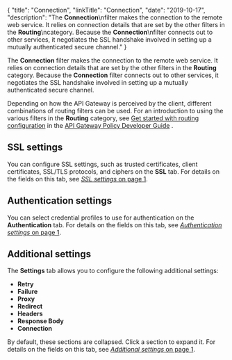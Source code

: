 {
"title": "Connection",
"linkTitle": "Connection",
"date": "2019-10-17",
"description": "The **Connection**\\nfilter makes the connection to the remote web service. It relies on connection details that are set by the other filters in the **Routing**\\ncategory. Because the **Connection**\\nfilter connects out to other services, it negotiates the SSL handshake involved in setting up a mutually authenticated secure channel."
}
﻿

The **Connection**
filter makes the connection to the remote web service. It relies on connection details that are set by the other filters in the **Routing**
category. Because the **Connection**
filter connects out to other services, it negotiates the SSL handshake involved in setting up a mutually authenticated secure channel.

Depending on how the API Gateway is perceived by the client, different combinations of routing filters can be used. For an introduction to using the various filters in the **Routing**
category, see
[Get started with routing configuration](/csh?context=625&product=prod-api-gateway-77)
in the
[API Gateway Policy Developer Guide](/bundle/APIGateway_77_PolicyDevGuide_allOS_en_HTML5/)
.

SSL settings
------------

You can configure SSL settings, such as trusted certificates, client certificates, SSL/TLS protocols, and ciphers on the **SSL**
tab. For details on the fields on this tab, see [*SSL settings* on page 1](connection_to_url.htm#SSL).

Authentication settings
-----------------------

You can select credential profiles to use for authentication on the **Authentication**
tab. For details on the fields on this tab, see [*Authentication settings* on page 1](connection_to_url.htm#Authenti).

Additional settings
-------------------

The **Settings**
tab allows you to configure the following additional settings:

-   **Retry**
-   **Failure**
-   **Proxy**
-   **Redirect**
-   **Headers**
-   **Response Body**
-   **Connection**

By default, these sections are collapsed. Click a section to expand it. For details on the fields on this tab, see [*Additional settings* on page 1](connection_to_url.htm#Addition).
